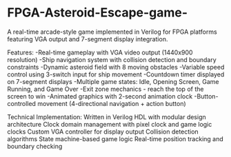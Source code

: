# FPGA-Asteroid-Escape-game-
A real-time arcade-style game implemented in Verilog for FPGA platforms featuring VGA output and 7-segment display integration.

Features:
-Real-time gameplay with VGA video output (1440x900 resolution)
-Ship navigation system with collision detection and boundary constraints
-Dynamic asteroid field with 8 moving obstacles
-Variable speed control using 3-switch input for ship movement
-Countdown timer displayed on 7-segment displays
-Multiple game states: Idle, Opening Screen, Game Running, and Game Over
-Exit zone mechanics - reach the top of the screen to win
-Animated graphics with 2-second animation clock
-Button-controlled movement (4-directional navigation + action button)

Technical Implementation:
Written in Verilog HDL with modular design architecture
Clock domain management with pixel clock and game logic clocks
Custom VGA controller for display output
Collision detection algorithms
State machine-based game logic
Real-time position tracking and boundary checking
